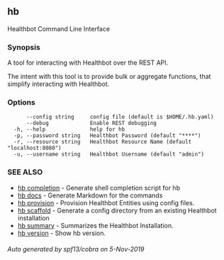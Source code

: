 ## hb

Healthbot Command Line Interface

### Synopsis

A tool for interacting with Healthbot over the REST API. 
	
The intent with this tool is to provide bulk or aggregate functions, that
simplify interacting with Healthbot. 
	

### Options

```
      --config string     config file (default is $HOME/.hb.yaml)
      --debug             Enable REST debugging
  -h, --help              help for hb
  -p, --password string   Healthbot Password (default "****")
  -r, --resource string   Healthbot Resource Name (default "localhost:8080")
  -u, --username string   Healthbot Username (default "admin")
```

### SEE ALSO

* [hb completion](hb_completion.md)	 - Generate shell completion script for hb
* [hb docs](hb_docs.md)	 - Generate Markdown for the commands
* [hb provision](hb_provision.md)	 - Provision Healthbot Entities using config files.
* [hb scaffold](hb_scaffold.md)	 - Generate a config directory from an existing Healthbot installation
* [hb summary](hb_summary.md)	 - Summarizes the Healthbot Installation.
* [hb version](hb_version.md)	 - Show hb version.

###### Auto generated by spf13/cobra on 5-Nov-2019
